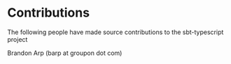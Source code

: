 Contributions
=============
The following people have made source contributions
to the sbt-typescript project

Brandon Arp (barp at groupon dot com)
